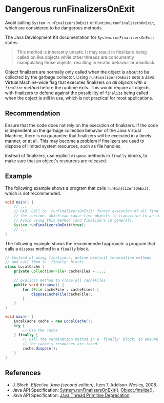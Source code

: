 # Dangerous runFinalizersOnExit
Avoid calling `System.runFinalizersOnExit` or `Runtime.runFinalizersOnExit`, which are considered to be dangerous methods.

The Java Development Kit documentation for `System.runFinalizersOnExit` states:

> This method is inherently unsafe. It may result in finalizers being called on live objects while other threads are concurrently manipulating those objects, resulting in erratic behavior or deadlock.

Object finalizers are normally only called when the object is about to be collected by the garbage collector. Using `runFinalizersOnExit` sets a Java Virtual Machine-wide flag that executes finalizers *on all objects with a `finalize` method* before the runtime exits. This would require all objects with finalizers to defend against the possibility of `finalize` being called when the object is still in use, which is not practical for most applications.


## Recommendation
Ensure that the code does not rely on the execution of finalizers. If the code is dependent on the garbage collection behavior of the Java Virtual Machine, there is no guarantee that finalizers will be executed in a timely manner, or at all. This may become a problem if finalizers are used to dispose of limited system resources, such as file handles.

Instead of finalizers, use explicit `dispose` methods in `finally` blocks, to make sure that an object's resources are released.


## Example
The following example shows a program that calls `runFinalizersOnExit`, which is not recommended.


```java
void main() {
	// ...
	// BAD: Call to 'runFinalizersOnExit' forces execution of all finalizers on termination of 
	// the runtime, which can cause live objects to transition to an invalid state.
	// Avoid using this method (and finalizers in general).
	System.runFinalizersOnExit(true);
	// ...
}
```
The following example shows the recommended approach: a program that calls a `dispose` method in a `finally` block.


```java
// Instead of using finalizers, define explicit termination methods 
// and call them in 'finally' blocks.
class LocalCache {
	private Collection<File> cacheFiles = ...;
	
	// Explicit method to close all cacheFiles
	public void dispose() {
		for (File cacheFile : cacheFiles) {
			disposeCacheFile(cacheFile);
		}
	}
}

void main() {
	LocalCache cache = new LocalCache();
	try {
		// Use the cache
	} finally {
		// Call the termination method in a 'finally' block, to ensure that
		// the cache's resources are freed. 
		cache.dispose();
	}
}
```

## References
* J. Bloch, *Effective Java (second edition)*, Item 7. Addison-Wesley, 2008.
* Java API Specification: [System.runFinalizersOnExit()](https://docs.oracle.com/javase/10/docs/api/java/lang/System.html#runFinalizersOnExit-boolean-), [Object.finalize()](https://docs.oracle.com/javase/10/docs/api/java/lang/Object.html#finalize--).
* Java API Specification: [Java Thread Primitive Deprecation](https://docs.oracle.com/javase/10/docs/api/java/lang/doc-files/threadPrimitiveDeprecation.html).
